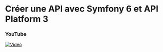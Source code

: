# Créer une API avec Symfony 6 et API Platform 3
 
### YouTube

[![Vidéo](https://i3.ytimg.com/vi/cYoNDoa4_jE/maxresdefault.jpg)](https://www.youtube.com/watch?v=cYoNDoa4_jE)
